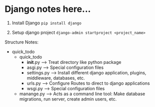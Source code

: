 # Django notes here...

1. Install Django
   `pip install django`

2. Setup django project
   `django-admin startproject <project_name>`

Structure Notes:

- quick_todo
  - quick_todo
    - **init**.py --> Treat directory like python package
    - asgi.py --> Special configuration files
    - settings.py --> Install different django application, plugins, middleware, databases, etc.
    - urls.py --> Configure Routes to direct to django applications
    - wsgi.py --> Special configuration files
  - manange.py --> Acts as a command line tool: Make database migrations, run server, create admin users, etc.
